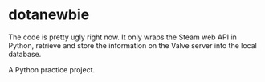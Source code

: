 # dotanewbie

The code is pretty ugly right now. It only wraps the Steam web API in Python, retrieve and store the information on the
Valve server into the local database.

A Python practice project.
